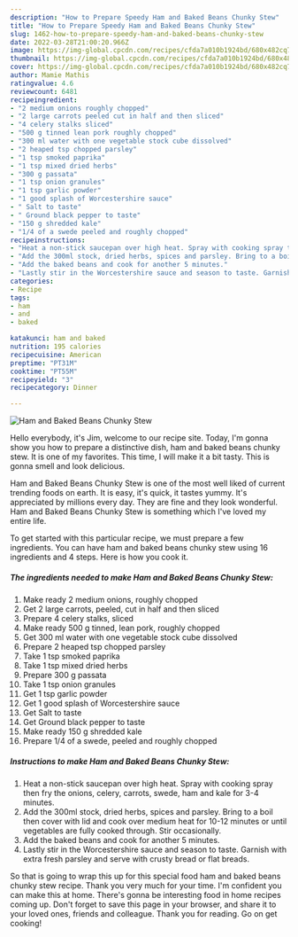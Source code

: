 ```yaml
---
description: "How to Prepare Speedy Ham and Baked Beans Chunky Stew"
title: "How to Prepare Speedy Ham and Baked Beans Chunky Stew"
slug: 1462-how-to-prepare-speedy-ham-and-baked-beans-chunky-stew
date: 2022-03-28T21:00:20.966Z
image: https://img-global.cpcdn.com/recipes/cfda7a010b1924bd/680x482cq70/ham-and-baked-beans-chunky-stew-recipe-main-photo.jpg
thumbnail: https://img-global.cpcdn.com/recipes/cfda7a010b1924bd/680x482cq70/ham-and-baked-beans-chunky-stew-recipe-main-photo.jpg
cover: https://img-global.cpcdn.com/recipes/cfda7a010b1924bd/680x482cq70/ham-and-baked-beans-chunky-stew-recipe-main-photo.jpg
author: Mamie Mathis
ratingvalue: 4.6
reviewcount: 6481
recipeingredient:
- "2 medium onions roughly chopped"
- "2 large carrots peeled cut in half and then sliced"
- "4 celery stalks sliced"
- "500 g tinned lean pork roughly chopped"
- "300 ml water with one vegetable stock cube dissolved"
- "2 heaped tsp chopped parsley"
- "1 tsp smoked paprika"
- "1 tsp mixed dried herbs"
- "300 g passata"
- "1 tsp onion granules"
- "1 tsp garlic powder"
- "1 good splash of Worcestershire sauce"
- " Salt to taste"
- " Ground black pepper to taste"
- "150 g shredded kale"
- "1/4 of a swede peeled and roughly chopped"
recipeinstructions:
- "Heat a non-stick saucepan over high heat. Spray with cooking spray then fry the onions, celery, carrots, swede, ham and kale for 3-4 minutes."
- "Add the 300ml stock, dried herbs, spices and parsley. Bring to a boil then cover with lid and cook over medium heat for 10-12 minutes or until vegetables are fully cooked through. Stir occasionally."
- "Add the baked beans and cook for another 5 minutes."
- "Lastly stir in the Worcestershire sauce and season to taste. Garnish with extra fresh parsley and serve with crusty bread or flat breads."
categories:
- Recipe
tags:
- ham
- and
- baked

katakunci: ham and baked 
nutrition: 195 calories
recipecuisine: American
preptime: "PT31M"
cooktime: "PT55M"
recipeyield: "3"
recipecategory: Dinner

---
```



![Ham and Baked Beans Chunky Stew](https://img-global.cpcdn.com/recipes/cfda7a010b1924bd/680x482cq70/ham-and-baked-beans-chunky-stew-recipe-main-photo.jpg)

Hello everybody, it's Jim, welcome to our recipe site. Today, I'm gonna show you how to prepare a distinctive dish, ham and baked beans chunky stew. It is one of my favorites. This time, I will make it a bit tasty. This is gonna smell and look delicious.



Ham and Baked Beans Chunky Stew is one of the most well liked of current trending foods on earth. It is easy, it's quick, it tastes yummy. It's appreciated by millions every day. They are fine and they look wonderful. Ham and Baked Beans Chunky Stew is something which I've loved my entire life.


To get started with this particular recipe, we must prepare a few ingredients. You can have ham and baked beans chunky stew using 16 ingredients and 4 steps. Here is how you cook it.

<!--inarticleads1-->

##### The ingredients needed to make Ham and Baked Beans Chunky Stew:

1. Make ready 2 medium onions, roughly chopped
1. Get 2 large carrots, peeled, cut in half and then sliced
1. Prepare 4 celery stalks, sliced
1. Make ready 500 g tinned, lean pork, roughly chopped
1. Get 300 ml water with one vegetable stock cube dissolved
1. Prepare 2 heaped tsp chopped parsley
1. Take 1 tsp smoked paprika
1. Take 1 tsp mixed dried herbs
1. Prepare 300 g passata
1. Take 1 tsp onion granules
1. Get 1 tsp garlic powder
1. Get 1 good splash of Worcestershire sauce
1. Get  Salt to taste
1. Get  Ground black pepper to taste
1. Make ready 150 g shredded kale
1. Prepare 1/4 of a swede, peeled and roughly chopped




<!--inarticleads2-->

##### Instructions to make Ham and Baked Beans Chunky Stew:

1. Heat a non-stick saucepan over high heat. Spray with cooking spray then fry the onions, celery, carrots, swede, ham and kale for 3-4 minutes.
1. Add the 300ml stock, dried herbs, spices and parsley. Bring to a boil then cover with lid and cook over medium heat for 10-12 minutes or until vegetables are fully cooked through. Stir occasionally.
1. Add the baked beans and cook for another 5 minutes.
1. Lastly stir in the Worcestershire sauce and season to taste. Garnish with extra fresh parsley and serve with crusty bread or flat breads.




So that is going to wrap this up for this special food ham and baked beans chunky stew recipe. Thank you very much for your time. I'm confident you can make this at home. There's gonna be interesting food in home recipes coming up. Don't forget to save this page in your browser, and share it to your loved ones, friends and colleague. Thank you for reading. Go on get cooking!
